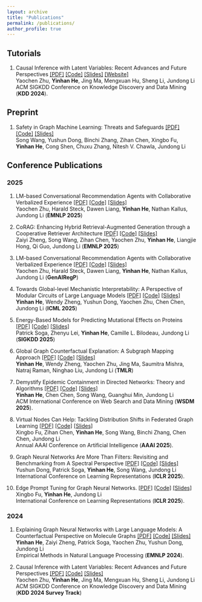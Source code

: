 ```yaml
---
layout: archive
title: "Publications"
permalink: /publications/
author_profile: true
---
```


## Tutorials

1. Causal Inference with Latent Variables: Recent Advances and Future Perspectives [[PDF]](https://arxiv.org/pdf/2406.13966) [[Code]](https://yinhanhe123.github.io//publications/) [[Slides]](https://yinhanhe123.github.io//publications/) [[Website]](https://yinhanhe123.github.io//publications/)<br>
Yaochen Zhu, **Yinhan He**, Jing Ma, Mengxuan Hu, Sheng Li, Jundong Li<br>
ACM SIGKDD Conference on Knowledge Discovery and Data Mining (**KDD 2024**).

## Preprint

1. Safety in Graph Machine Learning: Threats and Safeguards [[PDF]](https://arxiv.org/abs/2405.11034) [[Code]](https://yinhanhe123.github.io//publications/) [[Slides]](https://yinhanhe123.github.io//publications/)<br>
Song Wang, Yushun Dong, Binchi Zhang, Zihan Chen, Xingbo Fu, **Yinhan He**, Cong Shen, Chuxu Zhang, Nitesh V. Chawla, Jundong Li

## Conference Publications

### 2025

1. LM-based Conversational Recommendation Agents with Collaborative Verbalized Experience [[PDF]](https://yinhanhe123.github.io//publications/) [[Code]](https://yinhanhe123.github.io//publications/) [[Slides]](https://yinhanhe123.github.io//publications/)<br>
Yaochen Zhu, Harald Steck, Dawen Liang, **Yinhan He**, Nathan Kallus, Jundong Li (**EMNLP 2025**)

2. CoRAG: Enhancing Hybrid Retrieval-Augmented Generation through a Cooperative Retriever Architecture [[PDF]](https://yinhanhe123.github.io//publications/) [[Code]](https://yinhanhe123.github.io//publications/) [[Slides]](https://yinhanhe123.github.io//publications/)<br>
Zaiyi Zheng, Song Wang, Zihan Chen, Yaochen Zhu, **Yinhan He**, Liangjie Hong, Qi Guo, Jundong Li (**EMNLP 2025**)

3. LM-based Conversational Recommendation Agents with Collaborative Verbalized Experience [[PDF]](https://yinhanhe123.github.io//publications/) [[Code]](https://yinhanhe123.github.io//publications/) [[Slides]](https://yinhanhe123.github.io//publications/)<br>
Yaochen Zhu, Harald Steck, Dawen Liang, **Yinhan He**, Nathan Kallus, Jundong Li (**GenAIRegP**)

4. Towards Global-level Mechanistic Interpretability: A Perspective of Modular Circuits of Large Language Models [[PDF]](https://yinhanhe123.github.io//publications/) [[Code]](https://yinhanhe123.github.io//publications/) [[Slides]](https://yinhanhe123.github.io//publications/)<br>
**Yinhan He**, Wendy Zheng, Yushun Dong, Yaochen Zhu, Chen Chen, Jundong Li (**ICML 2025**)

5. Energy-Based Models for Predicting Mutational Effects on Proteins [[PDF]](https://yinhanhe123.github.io//publications/) [[Code]](https://yinhanhe123.github.io//publications/) [[Slides]](https://yinhanhe123.github.io//publications/)<br>
Patrick Soga, Zhenyu Lei, **Yinhan He**, Camille L. Bilodeau, Jundong Li (**SIGKDD 2025**)

6. Global Graph Counterfactual Explanation: A Subgraph Mapping Approach [[PDF]](https://yinhanhe123.github.io//publications/) [[Code]](https://yinhanhe123.github.io//publications/) [[Slides]](https://yinhanhe123.github.io//publications/)<br>
**Yinhan He**, Wendy Zheng, Yaochen Zhu, Jing Ma, Saumitra Mishra, Natraj Raman, Ninghao Liu, Jundong Li (**TMLR**)

7. Demystify Epidemic Containment in Directed Networks: Theory and Algorithms [[PDF]](https://yinhanhe123.github.io//publications/) [[Code]](https://yinhanhe123.github.io//publications/) [[Slides]](https://yinhanhe123.github.io//publications/)<br>
**Yinhan He**, Chen Chen, Song Wang, Guanghui Min, Jundong Li<br>
ACM International Conference on Web Search and Data Mining (**WSDM 2025**).

8. Virtual Nodes Can Help: Tackling Distribution Shifts in Federated Graph Learning [[PDF]](https://yinhanhe123.github.io//publications/) [[Code]](https://yinhanhe123.github.io//publications/) [[Slides]](https://yinhanhe123.github.io//publications/)<br>
Xingbo Fu, Zihan Chen, **Yinhan He**, Song Wang, Binchi Zhang, Chen Chen, Jundong Li<br>
Annual AAAI Conference on Artificial Intelligence (**AAAI 2025**).

9. Graph Neural Networks Are More Than Filters: Revisiting and Benchmarking from A Spectral Perspective [[PDF]](https://arxiv.org/abs/2412.07188) [[Code]](https://yinhanhe123.github.io//publications/) [[Slides]](https://yinhanhe123.github.io//publications/)<br>
Yushun Dong, Patrick Soga, **Yinhan He**, Song Wang, Jundong Li<br>
International Conference on Learning Representations (**ICLR 2025**).

10. Edge Prompt Tuning for Graph Neural Networks. [[PDF]](https://yinhanhe123.github.io//publications/) [[Code]](https://yinhanhe123.github.io//publications/) [[Slides]](https://yinhanhe123.github.io//publications/)<br>
Xingbo Fu, **Yinhan He**, Jundong Li<br>
International Conference on Learning Representations (**ICLR 2025**).


### 2024

1. Explaining Graph Neural Networks with Large Language Models: A Counterfactual Perspective on Molecule Graphs [[PDF]](https://aclanthology.org/2024.findings-emnlp.415.pdf) [[Code]](https://yinhanhe123.github.io//publications/) [[Slides]](https://yinhanhe123.github.io//publications/)<br>
**Yinhan He**, Zaiyi Zheng, Patrick Soga, Yaochen Zhu, Yushun Dong, Jundong Li<br>
Empirical Methods in Natural Language Processing (**EMNLP 2024**).

2. Causal Inference with Latent Variables: Recent Advances and Future Perspectives [[PDF]](https://arxiv.org/pdf/2406.13966) [[Code]](https://yinhanhe123.github.io//publications/) [[Slides]](https://yinhanhe123.github.io//publications/)<br>
Yaochen Zhu, **Yinhan He**, Jing Ma, Mengxuan Hu, Sheng Li, Jundong Li<br>
ACM SIGKDD Conference on Knowledge Discovery and Data Mining (**KDD 2024 Survey Track**)
